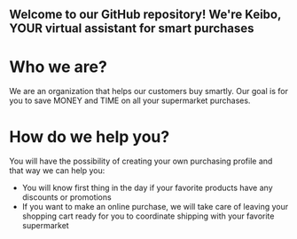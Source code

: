 ## Welcome to our GitHub repository! We're Keibo, YOUR virtual assistant for smart purchases

# Who we are?

We are an organization that helps our customers buy smartly. Our goal is for you to save MONEY and TIME on all your supermarket purchases.

# How do we help you?

You will have the possibility of creating your own purchasing profile and that way we can help you:
- You will know first thing in the day if your favorite products have any discounts or promotions
- If you want to make an online purchase, we will take care of leaving your shopping cart ready for you to coordinate shipping with your favorite supermarket
